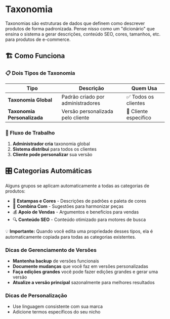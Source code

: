 # Taxonomia

Taxonomias são estruturas de dados que definem como descrever produtos de forma padronizada. Pense nisso como um "dicionário" que ensina o sistema a gerar descrições, conteúdo SEO, cores, tamanhos, etc. para produtos de e-commerce.

## 🏗️ Como Funciona

### 📋 Dois Tipos de Taxonomia

| Tipo | Descrição | Quem Usa |
|------|-----------|----------|
| **Taxonomia Global** | Padrão criado por administradores | ✅ Todos os clientes |
| **Taxonomia Personalizada** | Versão personalizada pelo cliente | 👤 Cliente específico |

### 🔄 Fluxo de Trabalho

1. **Administrador cria** taxonomia global
2. **Sistema distribui** para todos os clientes
3. **Cliente pode personalizar** sua versão

## 🎛️ Categorias Automáticas

Alguns grupos se aplicam automaticamente a todas as categorias de produtos:

- 🎨 **Estampas e Cores** - Descrições de padrões e paleta de cores
- 👔 **Combina Com** - Sugestões para harmonizar peças
- 💰 **Apoio de Vendas** - Argumentos e benefícios para vendas
- 🔍 **Conteúdo SEO** - Conteúdo otimizado para motores de busca

💡 **Importante:** Quando você edita uma propriedade desses tipos, ela é automaticamente copiada para todas as categorias existentes.

### Dicas de Gerenciamento de Versões

- **Mantenha backup** de versões funcionais
- **Documente mudanças** que você faz em versões personalizadas
- **Faça edições grandes** você pode fazer edições grandes e gerar uma versão
- **Atualize a versão principal** sazonalmente para melhores resultados

### Dicas de Personalização

- Use linguagem consistente com sua marca
- Adicione termos específicos do seu nicho
